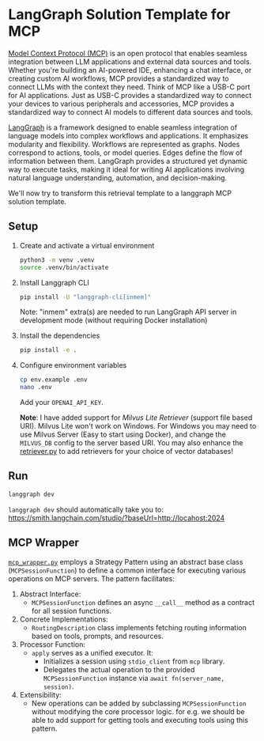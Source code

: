# LangGraph Solution Template for MCP

[Model Context Protocol (MCP)](https://modelcontextprotocol.io/introduction) is an open protocol that enables seamless integration between LLM applications and external data sources and tools. Whether you're building an AI-powered IDE, enhancing a chat interface, or creating custom AI workflows, MCP provides a standardized way to connect LLMs with the context they need. Think of MCP like a USB-C port for AI applications. Just as USB-C provides a standardized way to connect your devices to various peripherals and accessories, MCP provides a standardized way to connect AI models to different data sources and tools.

[LangGraph](https://langchain-ai.github.io/langgraph/) is a framework designed to enable seamless integration of language models into complex workflows and applications. It emphasizes modularity and flexibility. Workflows are represented as graphs. Nodes correspond to actions, tools, or model queries. Edges define the flow of information between them. LangGraph provides a structured yet dynamic way to execute tasks, making it ideal for writing AI applications involving natural language understanding, automation, and decision-making.

We'll now try to transform this retrieval template to a langgraph MCP solution template.

## Setup

1.  Create and activate a virtual environment
    ```bash
    python3 -m venv .venv
    source .venv/bin/activate
    ```

2.  Install Langgraph CLI
    ```bash
    pip install -U "langgraph-cli[inmem]"
    ```
    Note: "inmem" extra(s) are needed to run LangGraph API server in development mode (without requiring Docker installation)

3.  Install the dependencies
    ```bash
    pip install -e .
    ```

4.  Configure environment variables
    ```bash
    cp env.example .env
    nano .env
    ```

    Add your `OPENAI_API_KEY`.

    **Note**: I have added support for *Milvus Lite Retriever* (support file based URI). Milvus Lite won't work on Windows. For Windows you may need to use Milvus Server (Easy to start using Docker), and change the `MILVUS_DB` config to the server based URI. You may also enhance the [retriever.py](src/langgraph_mcp/retriever.py) to add retrievers for your choice of vector databases!

## Run

```bash
langgraph dev
```

`langgraph dev` should automatically take you to: https://smith.langchain.com/studio/?baseUrl=http://locahost:2024

## MCP Wrapper

[`mcp_wrapper.py`](src/langgraph_mcp/mcp_wrapper.py) employs a Strategy Pattern using an abstract base class (`MCPSessionFunction`) to define a common interface for executing various operations on MCP servers. The pattern facilitates:
1.	Abstract Interface:
	- `MCPSessionFunction` defines an async `__call__` method as a contract for all session functions.
2.	Concrete Implementations:
    - `RoutingDescription` class implements fetching routing information based on tools, prompts, and resources.
3.	Processor Function:
	- `apply` serves as a unified executor. It:
	    - Initializes a session using `stdio_client` from `mcp` library.
	    - Delegates the actual operation to the provided `MCPSessionFunction` instance via `await fn(server_name, session)`.
4.	Extensibility:
	- New operations can be added by subclassing `MCPSessionFunction` without modifying the core processor logic. for e.g. we should be able to add support for getting tools and executing tools using this pattern.
